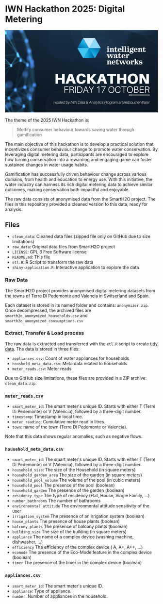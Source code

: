 # IWN Hackathon 2025: Digital Metering

![](www/iwn-hackathon-2025-banner.jpg)

The theme of the 2025 IWN Hackathon is:

> Modify consumer behaviour towards saving water through gamification

The main objective of this hackathon is to develop a practical solution that incentivizes consumer behaviour change to promote water conservation. By leveraging digital metering data, participants are encouraged to explore how turning conservation into a rewarding and engaging game can foster sustained changes in water usage habits. 

Gamification has successfully driven behaviour change across various domains, from health and education to energy use. With this initiative, the water industry can harness its rich digital metering data to achieve similar outcomes, making conservation both impactful and enjoyable. 

The raw data consists of anonymised data from the SmartH2O project. The files in this repository provided a cleaned version fo  this data, ready for analysis.

## Files
- `clean_data`: Cleaned data files (zipped file only on GitHub due to size limitations)
- `raw_data`: Original data files from SmartH2O project
- `LICENSE`: GPL 3 Free Software license
- `README.md`: This file
- `etl.R`: R Script to transform the raw data
- `shiny-application.R`: Interactive application to explore the data

### Raw Data
The SmartH2O project provides anonymised digital metering datasets from the towns of Terre Di Pedemonte and Valencia in Switserland and Spain. 

Each dataset is stored in its named folder and contains: `anonymizer.zip`. Once decompressed, the archived files are `smarth2o_anonymized_households.csv` and `smarth2o_anonymized_consumptions.csv`

### Extract, Transfer & Load process
The raw data is extracted and transferred with the `etl.R` script to create [tidy data](https://r4ds.had.co.nz/tidy-data.html). The data is stored in three files:

- `appliances.csv`: Count of water appliances for households
- `houshold_meta_data.csv`: Meta data related to households
- `meter_reads.csv`: Meter reads

Due to GitHub size limitations, these files are provided in a ZIP archive: `clean_data.zip`.

### `meter_reads.csv`
- `smart_meter_id`: The smart meter's unique ID. Starts with either T (Terre Di Pedemonte) or V (Valencia), followed by a three-digit number.
- `timestamp`: Timestamp in local time.
- `meter_reading`: Cumulative meter read in litres.
- `town`: name of the town (Terre Di Pedemonte or Valencia).

Note that this data shows regular anomalies, such as negative flows.

### `household_meta_data.csv`
- `smart_meter_id`: The smart meter's unique ID. Starts with either T (Terre Di Pedemonte) or V (Valencia), followed by a three-digit number.
- `household_size`: The size of the Household (in square meters)
- `household_garden_area` The size of the garden (in square meters)
- `household_pool_volume` The volume of the pool (in cubic meters)
- `household_pool` The presence of the pool (boolean)
- `household_garden` The presence of the garden (boolean)
- `residency_type` The type of residency (Flat, House, Single Family, ...)
- `number_bathrooms` The number of bathrooms
- `environmental_attitude` The environmental attitude sensitivity of the user 
- `irrigation_system` The presence of an irrigation system (boolean)
- `house_plants` The presence of house plants (boolean)
- `balcony_plants` The presence of balcony plants (boolean)
- `building_size` The size of the building (in square meters)
- `appliance` The name of a complex device (washing machine, dishwasher, ...)
- `efficiency` The efficiency of the complex device ( A, A+, A++, ...)
- `ecomode` The presence of the Eco-Mode feature in the complex device (boolean)
- `timer` The presence of the timer in the complex device (boolean)

### `appliances.csv`
- `smart_meter_id`: The smart meter's unique ID.
- `appliance`: Type of appliance.
- `number`: Number of appliances in the household.

